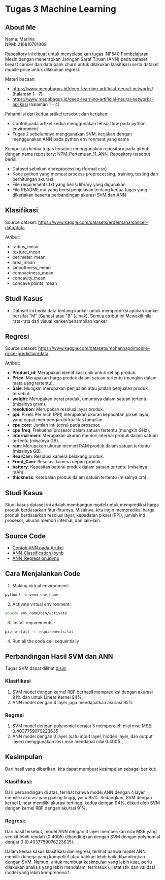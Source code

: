 # Tugas 3 Machine Learning

## About Me
Nama: Marlina                                                                        
NPM: 210810701009

Repository ini dibuat untuk menyelesaikan tugas INF540 Pembelajaran Mesin dengan menerapkan Jaringan Saraf Tiruan (ANN) pada dataset breast cancer dan data bank churn untuk dilakukan klasifikasi serta dataset mobile price untuk dilakukan regresi.

Materi bacaan: 
- https://www.megabagus.id/deep-learning-artificial-neural-networks/ (halaman 1 - 7)
- ⁠⁠https://www.megabagus.id/deep-learning-artificial-neural-networks-aplikasi (halaman 1 - 4)

Pahami isi dari kedua artikel tersebut dan kerjakan:
- Contoh pada artikel kedua menggunakan tensorflow pada python environment
- ⁠Tugas 2 sebelumnya menggunakan SVM, kerjakan dengan menggunakan ANN pada python environment yang sama

Kumpulkan kedua tugas tersebut menggunakan repository pada github dengan nama repository: NPM_Pertemuan_11_ANN. Repository tersebut berisi:
- Dataset sebelum dipreprocessing (format csv)
- ⁠Kode python yang memuat process preprocessing, training, testing dan perhitungan akurasi
- ⁠File requirements.txt yang berisi library yang digunakan
- ⁠File README.md yang berisi penjelasan tentang kedua tugas yang dikerjakan beserta perbandingan akurasi SVM dan ANN

## Klasifikasi

Source dataset: https://www.kaggle.com/datasets/erdemtaha/cancer-data/data

Atribut:
* radius_mean
* texture_mean
* perimeter_mean
* area_mean 
* smoothness_mean
* compactness_mean 
* concavity_mean
* concave points_mean

## Studi Kasus
- Dataset ini berisi data tentang kanker untuk memprediksi apakah kanker bersifat "M" (Ganas) atau "B" (Jinak). Semua atribut ini Mewakili nilai rata-rata dari visual kanker/penampilan kanker

## Regresi

Source dataset: https://www.kaggle.com/datasets/mohannapd/mobile-price-prediction/data

Atribut:
- **Product_id**: Merupakan identifikasi unik untuk setiap produk.
- **Price**: Merupakan harga produk dalam satuan tertentu (mungkin dalam mata uang tertentu).
- **Sale**: Mungkin merupakan penjualan atau jumlah penjualan produk tersebut.
- **weight**: Merupakan berat produk, umumnya dalam satuan tertentu (misalnya gram).
- **resolution**: Merupakan resolusi layar produk.
- **ppi**: Pixels Per Inch (PPI) merupakan ukuran kepadatan piksel layar, yang dapat mempengaruhi kualitas tampilan.
- **cpu core**: Jumlah inti (core) pada prosesor.
- **cpu freq**: Frekuensi prosesor dalam satuan tertentu (mungkin GHz).
- **internal mem**: Merupakan ukuran memori internal produk dalam satuan tertentu (misalnya GB).
- **ram**: Merupakan ukuran memori RAM produk dalam satuan tertentu (misalnya GB).
- **RearCam**: Resolusi kamera belakang produk.
- **Front_Cam**: Resolusi kamera depan produk.
- **battery**: Kapasitas baterai produk dalam satuan tertentu (misalnya mAh).
- **thickness**: Ketebalan produk dalam satuan tertentu (misalnya cm).

## Studi Kasus 

Studi kasus dataset ini adalah membangun model untuk memprediksi harga produk berdasarkan fitur-fiturnya. Misalnya, kita ingin memprediksi harga produk berdasarkan resolusi layar, kepadatan piksel (PPI), jumlah inti prosesor, ukuran memori internal, dan lain-lain.

## Source Code

- [Contoh ANN pada Artikel](https://github.com/marlinaa31/2108107010009_Pertemuan_11_ANN/blob/main/ANN_Article2.ipynb)
- [ANN_Classification.ipynb](https://github.com/marlinaa31/2108107010009_Pertemuan_11_ANN/blob/main/2108107010009_ANN_Classification.ipynb)
- [ANN_Regression.ipynb](https://github.com/marlinaa31/2108107010009_Pertemuan_11_ANN/blob/main/2108107010009_ANN_Regression.ipynb)

## Cara Menjalankan Code

1. Making virtual environment: 
```bash
python3 -m venv env_name
```
2. Activate virtual environment:
```bash
source env_name/bin/activate
```
3. Install requirements :
```bash
pip install -r requirements.txt
```
4. Run all the code cell sequentially

## Perbandingan Hasil SVM dan ANN

Tugas SVM dapat dilihat [disini](https://github.com/marlinaa31/Tugas-2-Machine-Learning/tree/main) 

### Klasifikasi
1. SVM model dengan kernel RBF berhasil memprediksi dengan akurasi 91% dan untuk Linear Kernel 94%.
2. ANN model dengan 4 layer juga mendapatkan akurasi 95%

### Regresi
1. SVM model dengan polynomial derajat 3 memperoleh nilai mse MSE: 0.4037759076223635
2. ANN model dengan 3 layer  (satu input layer, hidden layer, dan output layer) menggunakan loss mse mendapat nilai 0.4005

## Kesimpulan
Dari hasil yang diberikan, kita dapat membuat kesimpulan sebagai berikut:

### Klasifikasi:
Dari perbandingan di atas, terlihat bahwa model ANN dengan 4 layer memiliki akurasi yang paling tinggi, yaitu 95%. Sedangkan, SVM dengan kernel Linear memiliki akurasi tertinggi kedua dengan 94%, diikuti oleh SVM dengan kernel RBF dengan akurasi 91%.

### Regresi:
Dari hasil tersebut, model ANN dengan 3 layer memberikan nilai MSE yang sedikit lebih rendah (0.4005) dibandingkan dengan SVM dengan polynomial derajat 3 (0.4037759076223635).

Dalam kedua kasus klasifikasi dan regresi, terlihat bahwa model ANN memiliki kinerja yang kompetitif atau bahkan lebih baik dibandingkan dengan SVM. Namun, untuk membuat kesimpulan yang lebih kuat, perlu dilakukan analisis yang lebih mendalam, termasuk uji statistik dan validasi model yang lebih komprehensif.


















